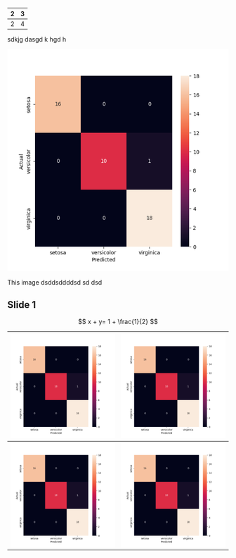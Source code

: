 <!-- slide -->
| 2   |  3 |
|---|---|
|  2  |   4 |

sdkjg 
dasgd k
hgd h

<!-- slide -->
![enter image description here](data/08_reporting/confusion_matrix.png)

This image dsddsddddsd sd dsd

<!-- slide -->
## Slide 1

$$
x + y= 1 + \frac{1}{2}
$$

<!-- slide -->
| ![enter image description here](data/08_reporting/confusion_matrix.png)   |  ![enter image description here](data/08_reporting/confusion_matrix.png)|
|---|---|
|  ![enter image description here](data/08_reporting/confusion_matrix.png)  |   ![enter image description here](data/08_reporting/confusion_matrix.png) |
